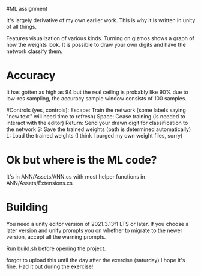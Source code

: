 #ML assignment

It's largely derivative of my own earlier work. This is why it is written in unity of all things.

Features visualization of various kinds. Turning on gizmos shows a graph of how the weights look.
It is possible to draw your own digits and have the network classify them.

# Accuracy
It has gotten as high as 94 but the real ceiling is probably like 90% due to low-res sampling, the accuracy sample window consists of 100 samples. 

#Controls (yes, controls):
Escape: Train the network (some labels saying "new text" will need time to refresh)
Space: Cease training (is needed to interact with the editor)
Return: Send your drawn digit for classification to the network
S: Save the trained weights (path is determined automatically)
L: Load the trained weights (I think I purged my own weight files, sorry)

# Ok but where is the ML code?
It's in ANN/Assets/ANN.cs with most helper functions in ANN/Assets/Extensions.cs

# Building
You need a unity editor version of 2021.3.13f1 LTS or later. If you choose a later version and unity prompts you on whether to migrate to the newer version, accept all the warning prompts.

Run build.sh before opening the project.


forgot to upload this until the day after the exercise (saturday) I hope it's fine. Had it out during the exercise!
